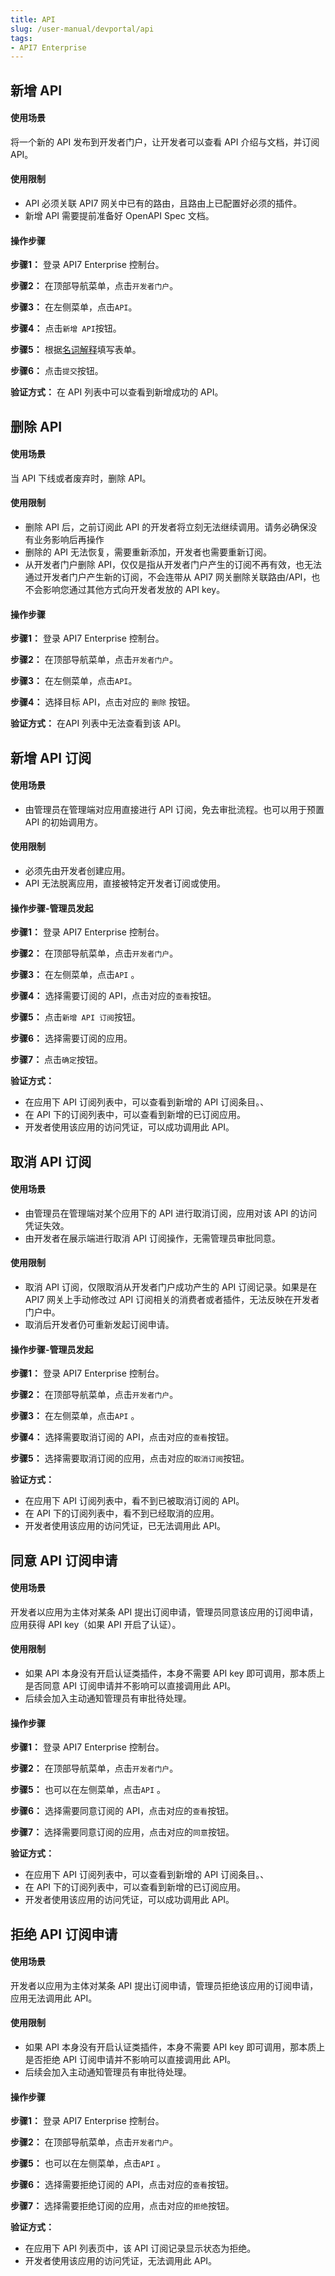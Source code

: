 ```yaml
---
title: API
slug: /user-manual/devportal/api
tags:
- API7 Enterprise
---
```


## 新增 API
#### 使用场景

将一个新的 API 发布到开发者门户，让开发者可以查看 API 介绍与文档，并订阅 API。

#### 使用限制

- API 必须关联 API7 网关中已有的路由，且路由上已配置好必须的插件。
- 新增 API 需要提前准备好 OpenAPI Spec 文档。

#### 操作步骤

**步骤1：** 登录 API7 Enterprise 控制台。

**步骤2：** 在顶部导航菜单，点击`开发者门户`。

**步骤3：** 在左侧菜单，点击`API`。

**步骤4：** 点击`新增 API`按钮。

**步骤5：** 根据[名词解释](https://docs.apiseven.com/enterprise/background-information/glossary#%E5%BC%80%E5%8F%91%E8%80%85%E9%97%A8%E6%88%B7)填写表单。

**步骤6：** 点击`提交`按钮。

**验证方式：** 在 API 列表中可以查看到新增成功的 API。

## 删除 API
#### 使用场景

当 API 下线或者废弃时，删除 API。

#### 使用限制

- 删除 API 后，之前订阅此 API 的开发者将立刻无法继续调用。请务必确保没有业务影响后再操作
- 删除的 API 无法恢复，需要重新添加，开发者也需要重新订阅。
- 从开发者门户删除 API，仅仅是指从开发者门户产生的订阅不再有效，也无法通过开发者门户产生新的订阅，不会连带从 API7 网关删除关联路由/API，也不会影响您通过其他方式向开发者发放的 API key。

#### 操作步骤

**步骤1：** 登录 API7 Enterprise 控制台。

**步骤2：** 在顶部导航菜单，点击`开发者门户`。

**步骤3：** 在左侧菜单，点击`API`。

**步骤4：** 选择目标 API，点击对应的 `删除` 按钮。

**验证方式：** 在API 列表中无法查看到该 API。

## 新增 API 订阅
#### 使用场景

- 由管理员在管理端对应用直接进行 API 订阅，免去审批流程。也可以用于预置 API 的初始调用方。

#### 使用限制

- 必须先由开发者创建应用。
- API 无法脱离应用，直接被特定开发者订阅或使用。

#### 操作步骤-管理员发起

**步骤1：** 登录 API7 Enterprise 控制台。

**步骤2：** 在顶部导航菜单，点击`开发者门户`。

**步骤3：** 在左侧菜单，点击`API` 。

**步骤4：** 选择需要订阅的 API，点击对应的`查看`按钮。

**步骤5：** 点击`新增 API 订阅`按钮。

**步骤6：** 选择需要订阅的应用。

**步骤7：**  点击`确定`按钮。

**验证方式：** 
- 在应用下 API 订阅列表中，可以查看到新增的 API 订阅条目。、
- 在 API 下的订阅列表中，可以查看到新增的已订阅应用。
- 开发者使用该应用的访问凭证，可以成功调用此 API。

## 取消 API 订阅
#### 使用场景

- 由管理员在管理端对某个应用下的 API 进行取消订阅，应用对该 API 的访问凭证失效。
- 由开发者在展示端进行取消 API 订阅操作，无需管理员审批同意。

#### 使用限制

- 取消 API 订阅，仅限取消从开发者门户成功产生的 API 订阅记录。如果是在 API7 网关上手动修改过 API 订阅相关的消费者或者插件，无法反映在开发者门户中。
- 取消后开发者仍可重新发起订阅申请。

#### 操作步骤-管理员发起

**步骤1：** 登录 API7 Enterprise 控制台。

**步骤2：** 在顶部导航菜单，点击`开发者门户`。

**步骤3：** 在左侧菜单，点击`API` 。

**步骤4：** 选择需要取消订阅的 API，点击对应的`查看`按钮。

**步骤5：** 选择需要取消订阅的应用，点击对应的`取消订阅`按钮。

**验证方式：** 
- 在应用下 API 订阅列表中，看不到已被取消订阅的 API。
- 在 API 下的订阅列表中，看不到已经取消的应用。
- 开发者使用该应用的访问凭证，已无法调用此 API。

## 同意 API 订阅申请
#### 使用场景

开发者以应用为主体对某条 API 提出订阅申请，管理员同意该应用的订阅申请，应用获得 API key（如果 API 开启了认证）。

#### 使用限制

- 如果 API 本身没有开启认证类插件，本身不需要 API key 即可调用，那本质上是否同意 API 订阅申请并不影响可以直接调用此 API。
- 后续会加入主动通知管理员有审批待处理。

#### 操作步骤

**步骤1：** 登录 API7 Enterprise 控制台。

**步骤2：** 在顶部导航菜单，点击`开发者门户`。

**步骤5：** 也可以在左侧菜单，点击`API` 。

**步骤6：** 选择需要同意订阅的 API，点击对应的`查看`按钮。

**步骤7：** 选择需要同意订阅的应用，点击对应的`同意`按钮。

**验证方式：** 
- 在应用下 API 订阅列表中，可以查看到新增的 API 订阅条目。、
- 在 API 下的订阅列表中，可以查看到新增的已订阅应用。
- 开发者使用该应用的访问凭证，可以成功调用此 API。

## 拒绝 API 订阅申请
#### 使用场景

开发者以应用为主体对某条 API 提出订阅申请，管理员拒绝该应用的订阅申请，应用无法调用此 API。

#### 使用限制

- 如果 API 本身没有开启认证类插件，本身不需要 API key 即可调用，那本质上是否拒绝 API 订阅申请并不影响可以直接调用此 API。
- 后续会加入主动通知管理员有审批待处理。

#### 操作步骤

**步骤1：** 登录 API7 Enterprise 控制台。

**步骤2：** 在顶部导航菜单，点击`开发者门户`。

**步骤5：** 也可以在左侧菜单，点击`API` 。

**步骤6：** 选择需要拒绝订阅的 API，点击对应的`查看`按钮。

**步骤7：** 选择需要拒绝订阅的应用，点击对应的`拒绝`按钮。

**验证方式：** 
- 在应用下 API 列表页中，该 API 订阅记录显示状态为拒绝。
- 开发者使用该应用的访问凭证，无法调用此 API。
